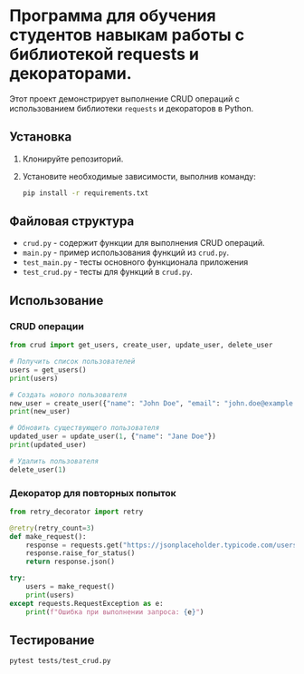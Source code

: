 # Программа для обучения студентов навыкам работы с библиотекой requests и декораторами.

Этот проект демонстрирует выполнение CRUD операций с использованием библиотеки `requests` и декораторов в Python. 

## Установка

1. Клонируйте репозиторий.
2. Установите необходимые зависимости, выполнив команду:

    ```sh
    pip install -r requirements.txt
    ```

## Файловая структура

- `crud.py` - содержит функции для выполнения CRUD операций.
- `main.py` - пример использования функций из `crud.py`.
- `test_main.py` - тесты основного функционала приложения
- `test_crud.py` - тесты для функций в `crud.py`.

## Использование

### CRUD операции

```python
from crud import get_users, create_user, update_user, delete_user

# Получить список пользователей
users = get_users()
print(users)

# Создать нового пользователя
new_user = create_user({"name": "John Doe", "email": "john.doe@example.com"})
print(new_user)

# Обновить существующего пользователя
updated_user = update_user(1, {"name": "Jane Doe"})
print(updated_user)

# Удалить пользователя
delete_user(1)
```

### Декоратор для повторных попыток
```python
from retry_decorator import retry

@retry(retry_count=3)
def make_request():
    response = requests.get("https://jsonplaceholder.typicode.com/users")
    response.raise_for_status()
    return response.json()

try:
    users = make_request()
    print(users)
except requests.RequestException as e:
    print(f"Ошибка при выполнении запроса: {e}")
```

## Тестирование
```shell
pytest tests/test_crud.py
```
